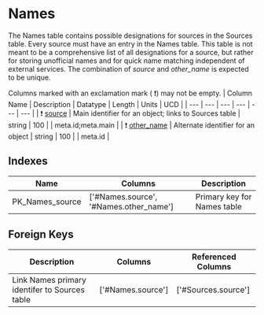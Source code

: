 # Names
The Names table contains possible designations for sources in the Sources table. Every source must have an entry in the Names table. This table is not meant to be a comprehensive list of all designations for a source, but rather for storing unofficial names and for quick name matching independent of external services. The combination of *source* and *other_name* is expected to be unique.


Columns marked with an exclamation mark ( :exclamation:) may not be empty.
| Column Name | Description | Datatype | Length | Units  | UCD |
| --- | --- | --- | --- | --- | --- |
| ❗️ <ins>source</ins> | Main identifier for an object; links to Sources table | string | 100 |  | meta.id;meta.main  |
| ❗️ <ins>other_name</ins> | Alternate identifier for an object | string | 100 |  | meta.id  |

## Indexes
| Name | Columns | Description |
| --- | --- | --- |
| PK_Names_source | ['#Names.source', '#Names.other_name'] | Primary key for Names table |

## Foreign Keys
| Description | Columns | Referenced Columns |
| --- | --- | --- |
| Link Names primary identifer to Sources table | ['#Names.source'] | ['#Sources.source'] |
